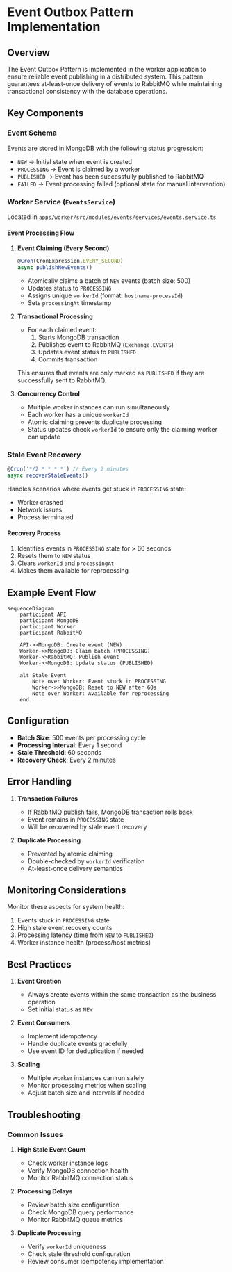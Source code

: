 # Event Outbox Pattern Implementation

## Overview

The Event Outbox Pattern is implemented in the worker application to ensure reliable event publishing in a distributed system. This pattern guarantees at-least-once delivery of events to RabbitMQ while maintaining transactional consistency with the database operations.

## Key Components

### Event Schema
Events are stored in MongoDB with the following status progression:
- `NEW` → Initial state when event is created
- `PROCESSING` → Event is claimed by a worker
- `PUBLISHED` → Event has been successfully published to RabbitMQ
- `FAILED` → Event processing failed (optional state for manual intervention)

### Worker Service (`EventsService`)

Located in `apps/worker/src/modules/events/services/events.service.ts`

#### Event Processing Flow

1. **Event Claiming (Every Second)**
   ```typescript
   @Cron(CronExpression.EVERY_SECOND)
   async publishNewEvents()
   ```
   - Atomically claims a batch of `NEW` events (batch size: 500)
   - Updates status to `PROCESSING`
   - Assigns unique `workerId` (format: `hostname-processId`)
   - Sets `processingAt` timestamp

2. **Transactional Processing**
   - For each claimed event:
     1. Starts MongoDB transaction
     2. Publishes event to RabbitMQ (`Exchange.EVENTS`)
     3. Updates event status to `PUBLISHED`
     4. Commits transaction
   
   This ensures that events are only marked as `PUBLISHED` if they are successfully sent to RabbitMQ.

3. **Concurrency Control**
   - Multiple worker instances can run simultaneously
   - Each worker has a unique `workerId`
   - Atomic claiming prevents duplicate processing
   - Status updates check `workerId` to ensure only the claiming worker can update

### Stale Event Recovery

```typescript
@Cron('*/2 * * * *') // Every 2 minutes
async recoverStaleEvents()
```

Handles scenarios where events get stuck in `PROCESSING` state:
- Worker crashed
- Network issues
- Process terminated

#### Recovery Process
1. Identifies events in `PROCESSING` state for > 60 seconds
2. Resets them to `NEW` status
3. Clears `workerId` and `processingAt`
4. Makes them available for reprocessing

## Example Event Flow

```mermaid
sequenceDiagram
    participant API
    participant MongoDB
    participant Worker
    participant RabbitMQ

    API->>MongoDB: Create event (NEW)
    Worker->>MongoDB: Claim batch (PROCESSING)
    Worker->>RabbitMQ: Publish event
    Worker->>MongoDB: Update status (PUBLISHED)
    
    alt Stale Event
        Note over Worker: Event stuck in PROCESSING
        Worker->>MongoDB: Reset to NEW after 60s
        Note over Worker: Available for reprocessing
    end
```

## Configuration

- **Batch Size**: 500 events per processing cycle
- **Processing Interval**: Every 1 second
- **Stale Threshold**: 60 seconds
- **Recovery Check**: Every 2 minutes

## Error Handling

1. **Transaction Failures**
   - If RabbitMQ publish fails, MongoDB transaction rolls back
   - Event remains in `PROCESSING` state
   - Will be recovered by stale event recovery

2. **Duplicate Processing**
   - Prevented by atomic claiming
   - Double-checked by `workerId` verification
   - At-least-once delivery semantics

## Monitoring Considerations

Monitor these aspects for system health:
1. Events stuck in `PROCESSING` state
2. High stale event recovery counts
3. Processing latency (time from `NEW` to `PUBLISHED`)
4. Worker instance health (process/host metrics)

## Best Practices

1. **Event Creation**
   - Always create events within the same transaction as the business operation
   - Set initial status as `NEW`

2. **Event Consumers**
   - Implement idempotency
   - Handle duplicate events gracefully
   - Use event ID for deduplication if needed

3. **Scaling**
   - Multiple worker instances can run safely
   - Monitor processing metrics when scaling
   - Adjust batch size and intervals if needed

## Troubleshooting

### Common Issues

1. **High Stale Event Count**
   - Check worker instance logs
   - Verify MongoDB connection health
   - Monitor RabbitMQ connection status

2. **Processing Delays**
   - Review batch size configuration
   - Check MongoDB query performance
   - Monitor RabbitMQ queue metrics

3. **Duplicate Processing**
   - Verify `workerId` uniqueness
   - Check stale threshold configuration
   - Review consumer idempotency implementation 